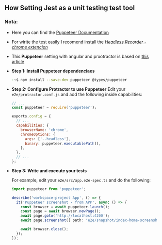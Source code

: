 ## How Setting Jest as a unit testing test tool

### Nota:
  - Here you can find the [Puppeteer Documentation](https://pptr.dev/)
  - For wirite the test easily I recomend install the [_Headless Recorder - chrome extencion_](https://chrome.google.com/webstore/detail/headless-recorder/djeegiggegleadkkbgopoonhjimgehda?utm_source=chrome-ntp-icon)
  - This **Puppeteer** setting with angular and prootractor is based on [this article](https://stackoverflow.com/questions/51536244/how-to-use-puppeteer-in-an-angular-application)

- **Step 1: Install Puppeteer dependenciaes**
  ```bash
  :~$ npm install --save-dev puppeteer @types/puppeteer
  ```

- **Step 2: Configure Protractor to use Puppeteer**
  Edit your `e2e/protractor.conf.js` and add the following inside capabilities:
  ```javascript
  // ...
  const puppeteer = require('puppeteer');

  exports.config = {
    // ...
    capabilities: {
      browserName: 'chrome',
      chromeOptions: {
        args: ['--headless'],
        binary: puppeteer.executablePath(),
      },
    },
    // ...
  };
  ```

- **Step 3: Write and execute your tests**

  For example, edit your `e2e/src/app.e2e-spec.ts` and do the following:
  ```typescript
  import puppeteer from 'puppeteer';

  describe('workspace-project App', () => {
    it('Puppeteer screenshot - from APP', async () => {
      const browser = await puppeteer.launch();
      const page = await browser.newPage();
      await page.goto('http://localhost:4200');
      await page.screenshot({ path: 'e2e/snapshot/index-home-screenshot.png' });

      await browser.close();
    });
  });
  ```
